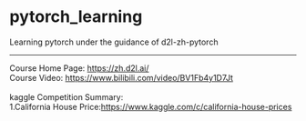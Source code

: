 # pytorch_learning

Learning  pytorch under the guidance of d2l-zh-pytorch
***
Course Home Page: https://zh.d2l.ai/
<br>
Course Video: https://www.bilibili.com/video/BV1Fb4y1D7Jt
<br>
<br>
kaggle Competition Summary:<br>
1.California House Price:https://www.kaggle.com/c/california-house-prices